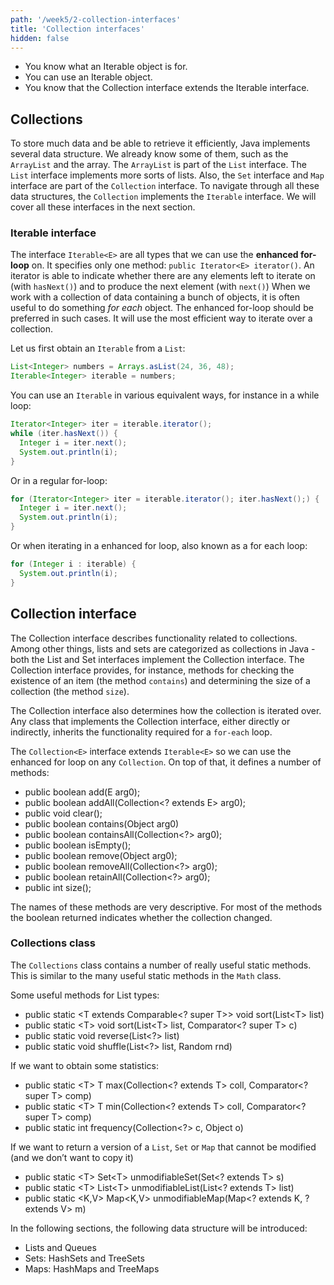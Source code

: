 ```yaml
---
path: '/week5/2-collection-interfaces'
title: 'Collection interfaces'
hidden: false
---
```


<text-box variant='learningObjectives' name='Learning Objectives'>

- You know what an Iterable object is for.
- You can use an Iterable object.
- You know that the Collection interface extends the Iterable interface.

</text-box>

## Collections
To store much data and be able to retrieve it efficiently, Java implements several data structure. We already know some of them, such as the `ArrayList` and the array. The `ArrayList` is part of the `List` interface. The `List` interface implements more sorts of lists. Also, the `Set` interface and `Map` interface are part of the `Collection` interface. To navigate through all these data structures, the `Collection` implements the `Iterable` interface. We will cover all these interfaces in the next section.

### Iterable interface
The interface `Iterable<E>` are all types that we can use the **enhanced for-loop** on.
It specifies only one method: `public Iterator<E> iterator()`. 
An iterator is able to indicate whether there are any elements left to iterate on (with `hasNext()`) and to produce the next element (with `next()`)
When we work with a collection of data containing a bunch of objects, it is often useful to do something _for each_ object.
The enhanced for-loop should be preferred in such cases. It will use the most efficient way to iterate over a collection.

Let us first obtain an `Iterable` from a `List`:
```java
List<Integer> numbers = Arrays.asList(24, 36, 48);
Iterable<Integer> iterable = numbers;
``` 

You can use an `Iterable` in various equivalent ways, for instance in a while loop:
```java
Iterator<Integer> iter = iterable.iterator();
while (iter.hasNext()) {
  Integer i = iter.next();
  System.out.println(i);
}
```

Or in a regular for-loop:
```java
for (Iterator<Integer> iter = iterable.iterator(); iter.hasNext();) {
  Integer i = iter.next();
  System.out.println(i);
}
```

Or when iterating in a enhanced for loop, also known as a for each loop:
```java
for (Integer i : iterable) {
  System.out.println(i);
}
```

## Collection interface
The Collection interface describes functionality related to collections. Among other things, lists and sets are categorized as collections in Java - both the List and Set interfaces implement the Collection interface. The Collection interface provides, for instance, methods for checking the existence of an item (the method `contains`) and determining the size of a collection (the method `size`).

The Collection interface also determines how the collection is iterated over. Any class that implements the Collection interface, either directly or indirectly, inherits the functionality required for a `for-each` loop.

The `Collection<E>` interface extends `Iterable<E>` so we can use the enhanced for loop on any `Collection`.
On top of that, it defines a number of methods:

- public boolean add(E arg0);
- public boolean addAll(Collection<? extends E> arg0);
- public void clear();
- public boolean contains(Object arg0)
- public boolean containsAll(Collection<?> arg0);
- public boolean isEmpty();
- public boolean remove(Object arg0);
- public boolean removeAll(Collection<?> arg0);
- public boolean retainAll(Collection<?> arg0);
- public int size();

The names of these methods are very descriptive. For most of the methods the boolean returned indicates whether the collection changed.

### Collections class
The `Collections` class contains a number of really useful static methods. This is similar to the many useful static methods in the `Math` class.

Some useful methods for List types:

- public static &lt;T extends Comparable&lt;? super T&gt;&gt; void sort(List&lt;T&gt; list)
- public static &lt;T&gt; void sort(List&lt;T&gt; list, Comparator&lt;? super T&gt; c)
- public static void reverse(List&lt;?&gt; list)
- public static void shuffle(List&lt;?&gt; list, Random rnd)

If we want to obtain some statistics:

- public static &lt;T&gt; T max(Collection&lt;? extends T&gt; coll, Comparator&lt;? super T&gt; comp)
- public static &lt;T&gt; T min(Collection&lt;? extends T&gt; coll, Comparator&lt;? super T&gt; comp)
- public static int frequency(Collection&lt;?&gt; c, Object o)

If we want to return a version of a `List`, `Set` or `Map` that cannot be modified (and we don’t want to copy it)

- public static &lt;T&gt; Set&lt;T&gt; unmodifiableSet(Set&lt;? extends T&gt; s)
- public static &lt;T&gt; List&lt;T&gt; unmodifiableList(List&lt;? extends T&gt; list)
- public static &lt;K,V&gt; Map&lt;K,V&gt; unmodifiableMap(Map&lt;? extends K, ? extends V&gt; m)

In the following sections, the following data structure will be introduced: 

- Lists and Queues
- Sets: HashSets and TreeSets
- Maps: HashMaps and TreeMaps
